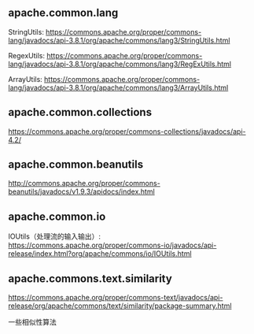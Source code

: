 ## apache.common.lang

StringUtils:  https://commons.apache.org/proper/commons-lang/javadocs/api-3.8.1/org/apache/commons/lang3/StringUtils.html

RegexUtils: https://commons.apache.org/proper/commons-lang/javadocs/api-3.8.1/org/apache/commons/lang3/RegExUtils.html

ArrayUtils:  https://commons.apache.org/proper/commons-lang/javadocs/api-3.8.1/org/apache/commons/lang3/ArrayUtils.html



## apache.common.collections

https://commons.apache.org/proper/commons-collections/javadocs/api-4.2/



## apache.common.beanutils

http://commons.apache.org/proper/commons-beanutils/javadocs/v1.9.3/apidocs/index.html



## apache.common.io

IOUtils（处理流的输入输出）: https://commons.apache.org/proper/commons-io/javadocs/api-release/index.html?org/apache/commons/io/IOUtils.html

## apache.commons.text.similarity

https://commons.apache.org/proper/commons-text/javadocs/api-release/org/apache/commons/text/similarity/package-summary.html

一些相似性算法



